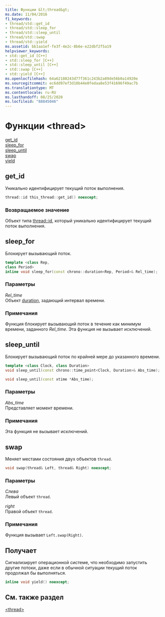 ```yaml
---
title: Функции &lt;thread&gt;
ms.date: 11/04/2016
f1_keywords:
- thread/std::get_id
- thread/std::sleep_for
- thread/std::sleep_until
- thread/std::swap
- thread/std::yield
ms.assetid: bb1aa1ef-fe3f-4e2c-8b6e-e22dbf2f5a19
helpviewer_keywords:
- std::get_id [C++]
- std::sleep_for [C++]
- std::sleep_until [C++]
- std::swap [C++]
- std::yield [C++]
ms.openlocfilehash: 64a62180243d77f361c243b2a89de56b0a14920e
ms.sourcegitcommit: ec6dd97ef3d10b44e0fedaa8e53f41696f49ac7b
ms.translationtype: MT
ms.contentlocale: ru-RU
ms.lasthandoff: 08/25/2020
ms.locfileid: "88845046"
---
```

# <a name="ltthreadgt-functions"></a>Функции &lt;thread&gt;

[get_id](#get_id)\
[sleep_for](#sleep_for)\
[sleep_until](#sleep_until)\
[swap](#swap)\
[yield](#yield)

## <a name="get_id"></a><a name="get_id"></a> get_id

Уникально идентифицирует текущий поток выполнения.

```cpp
thread::id this_thread::get_id() noexcept;
```

### <a name="return-value"></a>Возвращаемое значение

Объект типа [thread::id](../standard-library/thread-class.md), который уникально идентифицирует текущий поток выполнения.

## <a name="sleep_for"></a><a name="sleep_for"></a> sleep_for

Блокирует вызывающий поток.

```cpp
template <class Rep,
class Period>
inline void sleep_for(const chrono::duration<Rep, Period>& Rel_time);
```

### <a name="parameters"></a>Параметры

*Rel_time*\
Объект [duration](../standard-library/duration-class.md), задающий интервал времени.

### <a name="remarks"></a>Примечания

Функция блокирует вызывающий поток в течение как минимум времени, заданного *Rel_time*. Эта функция не вызывает исключений.

## <a name="sleep_until"></a><a name="sleep_until"></a> sleep_until

Блокирует вызывающий поток по крайней мере до указанного времени.

```cpp
template <class Clock, class Duration>
void sleep_until(const chrono::time_point<Clock, Duration>& Abs_time);

void sleep_until(const xtime *Abs_time);
```

### <a name="parameters"></a>Параметры

*Abs_time*\
Представляет момент времени.

### <a name="remarks"></a>Примечания

Эта функция не вызывает исключений.

## <a name="swap"></a><a name="swap"></a> swap

Меняет местами состояния двух объектов `thread`.

```cpp
void swap(thread& Left, thread& Right) noexcept;
```

### <a name="parameters"></a>Параметры

*Слева*\
Левый объект `thread`.

*right*\
Правой объект `thread`.

### <a name="remarks"></a>Примечания

Функция вызывает `Left.swap(Right)`.

## <a name="yield"></a><a name="yield"></a> Получает

Сигнализирует операционной системе, что необходимо запустить другие потоки, даже если в обычной ситуации текущий поток продолжал бы выполняться.

```cpp
inline void yield() noexcept;
```

## <a name="see-also"></a>См. также раздел

[\<thread>](../standard-library/thread.md)
